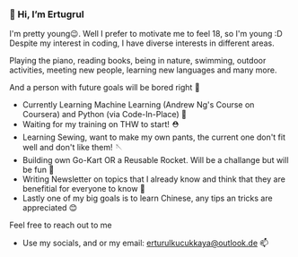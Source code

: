 ### 👋 Hi, I’m Ertugrul 

I'm pretty young😉. Well I prefer to motivate me to feel 18, so I'm young :D
Despite my interest in coding, I have diverse interests in different areas.

Playing the piano, reading books, being in nature, swimming, outdoor activities, 
meeting new people, learning new languages and many more.

And a person with future goals will be bored right 🚀
  * Currently Learning Machine Learning (Andrew Ng's Course on Coursera) and Python (via Code-In-Place) 🤖
  * Waiting for my training on THW to start! ⛑️
  * Learning Sewing, want to make my own pants, the current one don't fit well and don't like them! 🪡
  * Building own Go-Kart OR a Reusable Rocket. Will be a challange but will be fun 🥳
  * Writing Newsletter on topics that I already know and think that they are benefitial for everyone to know 📮
  * Lastly one of my big goals is to learn Chinese, any tips an tricks are appreciated 😊


Feel free to reach out to me 
  * Use my socials, and or my email: erturulkucukkaya@outlook.de 📫 


